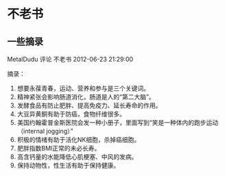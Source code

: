 # 不老书

## 一些摘录

MetalDudu 评论 不老书   2012-06-23 21:29:00

摘录：

1. 想要永葆青春，运动、营养和参与是三个关键词。
2. 精神紧张会影响肠道消化，肠道是人的“第二大脑”。
3. 发酵食品有防止肥胖、提高免疫力、延长寿命的作用。
4. 大豆异黄酮有助于防癌，食物纤维很多。
5. 美国约翰霍普金斯医院会发一种小册子，里面写到“笑是一种体内的跑步运动（internal jogging）”
6. 积极的情绪有助于活化NK细胞，杀掉癌细胞。
7. 肥胖指数BMI正常的未必长寿。
8. 高含钙量的水能降低心肌梗塞、中风的发病。
9. 保持动物性，性生活有助于保持健康。